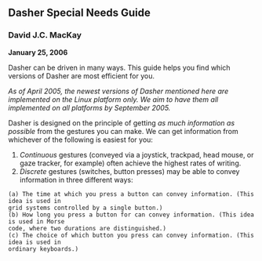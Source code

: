 ## Dasher Special Needs Guide

### David J.C. MacKay

**January 25, 2006**

Dasher can be driven in many ways. This guide helps you find which versions of
Dasher are most efficient for you.

*As of April 2005, the newest versions of Dasher mentioned here are implemented on
the Linux platform only. We aim to have them all implemented on all platforms by
September 2005.*

Dasher is designed on the principle of getting *as much information as possible* from the
gestures you can make.
We can get information from whichever of the following is easiest for you:

1. *Continuous* gestures (conveyed via a joystick, trackpad, head mouse, or gaze tracker, for
    example) often achieve the highest rates of writing.
2. *Discrete* gestures (switches, button presses) may be able to convey information in three
    different ways:

```
(a) The time at which you press a button can convey information. (This idea is used in
grid systems controlled by a single button.)
(b) How long you press a button for can convey information. (This idea is used in Morse
code, where two durations are distinguished.)
(c) The choice of which button you press can convey information. (This idea is used in
ordinary keyboards.)
```
